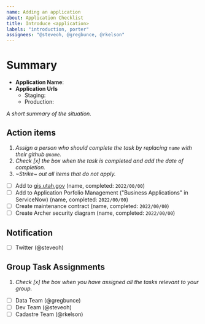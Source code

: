 ```yaml
---
name: Adding an application
about: Application Checklist
title: Introduce <application>
labels: "introduction, porter"
assignees: "@steveoh, @gregbunce, @rkelson"
---
```


# Summary

- **Application Name**:
- **Application Urls**
  - Staging: 
  - Production: 

_A short summary of the situation._

## Action items

1. _Assign a person who should complete the task by replacing `name` with their github `@name`._
1. _Check [x] the box when the task is completed and add the date of completion._
1. _~Strike~ out all items that do not apply._

- [ ] Add to [gis.utah.gov](https://gis.utah.gov/developer/application) (name, completed: `2022/00/00`)
- [ ] Add to Application Porfolio Management ("Business Applications" in ServiceNow) (name, completed: `2022/00/00`)
- [ ] Create maintenance contract (name, completed: `2022/00/00`)
- [ ] Create Archer security diagram (name, completed: `2022/00/00`)

## Notification

- [ ] Twitter (@steveoh)

## Group Task Assignments

1. _Check [x] the box when you have assigned all the tasks relevant to your group._

- [ ] Data Team (@gregbunce)
- [ ] Dev Team (@steveoh)
- [ ] Cadastre Team (@rkelson)
